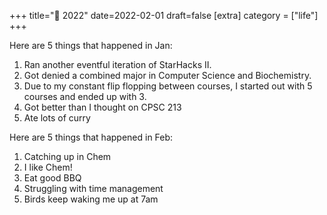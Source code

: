 +++
title="🍃 2022"
date=2022-02-01
draft=false
[extra]
category = ["life"]
+++

Here are 5 things that happened in Jan:

1. Ran another eventful iteration of StarHacks II.
2. Got denied a combined major in Computer Science and Biochemistry.
3. Due to my constant flip flopping between courses, I started out with 5 courses and ended up with 3.
4. Got better than I thought on CPSC 213
5. Ate lots of curry

Here are 5 things that happened in Feb:
1. Catching up in Chem
2. I like Chem!
3. Eat good BBQ
4. Struggling with time management
5. Birds keep waking me up at 7am
